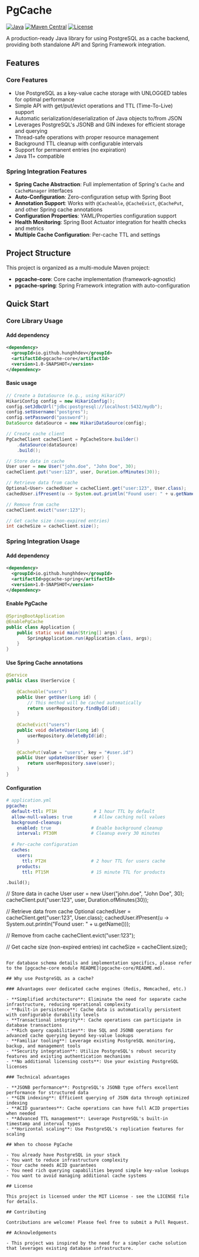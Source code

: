 # PgCache

[![Java](https://img.shields.io/badge/Java-11%2B-blue.svg)](https://www.oracle.com/java/)
[![Maven Central](https://img.shields.io/badge/Maven%20Central-Coming%20Soon-orange.svg)](https://search.maven.org/)
[![License](https://img.shields.io/badge/License-MIT-green.svg)](LICENSE)

A production-ready Java library for using PostgreSQL as a cache backend, providing both standalone API and Spring Framework integration.

## Features

### Core Features
- Use PostgreSQL as a key-value cache storage with UNLOGGED tables for optimal performance
- Simple API with get/put/evict operations and TTL (Time-To-Live) support
- Automatic serialization/deserialization of Java objects to/from JSON
- Leverages PostgreSQL's JSONB and GIN indexes for efficient storage and querying
- Thread-safe operations with proper resource management
- Background TTL cleanup with configurable intervals
- Support for permanent entries (no expiration)
- Java 11+ compatible

### Spring Integration Features
- **Spring Cache Abstraction**: Full implementation of Spring's `Cache` and `CacheManager` interfaces
- **Auto-Configuration**: Zero-configuration setup with Spring Boot
- **Annotation Support**: Works with `@Cacheable`, `@CacheEvict`, `@CachePut`, and other Spring cache annotations
- **Configuration Properties**: YAML/Properties configuration support
- **Health Monitoring**: Spring Boot Actuator integration for health checks and metrics
- **Multiple Cache Configuration**: Per-cache TTL and settings

## Project Structure

This project is organized as a multi-module Maven project:

- **pgcache-core**: Core cache implementation (framework-agnostic)
- **pgcache-spring**: Spring Framework integration with auto-configuration

## Quick Start

### Core Library Usage

#### Add dependency

```xml
<dependency>
  <groupId>io.github.hunghhdev</groupId>
  <artifactId>pgcache-core</artifactId>
  <version>1.0-SNAPSHOT</version>
</dependency>
```

#### Basic usage

```java
// Create a DataSource (e.g., using HikariCP)
HikariConfig config = new HikariConfig();
config.setJdbcUrl("jdbc:postgresql://localhost:5432/mydb");
config.setUsername("postgres");
config.setPassword("password");
DataSource dataSource = new HikariDataSource(config);

// Create cache client
PgCacheClient cacheClient = PgCacheStore.builder()
    .dataSource(dataSource)
    .build();

// Store data in cache
User user = new User("john.doe", "John Doe", 30);
cacheClient.put("user:123", user, Duration.ofMinutes(30));

// Retrieve data from cache
Optional<User> cachedUser = cacheClient.get("user:123", User.class);
cachedUser.ifPresent(u -> System.out.println("Found user: " + u.getName()));

// Remove from cache
cacheClient.evict("user:123");

// Get cache size (non-expired entries)
int cacheSize = cacheClient.size();
```

### Spring Integration Usage

#### Add dependency

```xml
<dependency>
  <groupId>io.github.hunghhdev</groupId>
  <artifactId>pgcache-spring</artifactId>
  <version>1.0-SNAPSHOT</version>
</dependency>
```

#### Enable PgCache

```java
@SpringBootApplication
@EnablePgCache
public class Application {
    public static void main(String[] args) {
        SpringApplication.run(Application.class, args);
    }
}
```

#### Use Spring Cache annotations

```java
@Service
public class UserService {
    
    @Cacheable("users")
    public User getUser(Long id) {
        // This method will be cached automatically
        return userRepository.findById(id);
    }
    
    @CacheEvict("users")
    public void deleteUser(Long id) {
        userRepository.deleteById(id);
    }
    
    @CachePut(value = "users", key = "#user.id")
    public User updateUser(User user) {
        return userRepository.save(user);
    }
}
```

#### Configuration

```yaml
# application.yml
pgcache:
  default-ttl: PT1H              # 1 hour TTL by default
  allow-null-values: true        # Allow caching null values
  background-cleanup:
    enabled: true               # Enable background cleanup
    interval: PT30M             # Cleanup every 30 minutes
  
  # Per-cache configuration
  caches:
    users:
      ttl: PT2H                 # 2 hour TTL for users cache
    products:
      ttl: PT15M                # 15 minute TTL for products
```
    .build();

// Store data in cache
User user = new User("john.doe", "John Doe", 30);
cacheClient.put("user:123", user, Duration.ofMinutes(30));

// Retrieve data from cache
Optional<User> cachedUser = cacheClient.get("user:123", User.class);
cachedUser.ifPresent(u -> System.out.println("Found user: " + u.getName()));

// Remove from cache
cacheClient.evict("user:123");

// Get cache size (non-expired entries)
int cacheSize = cacheClient.size();
```

For database schema details and implementation specifics, please refer to the [pgcache-core module README](pgcache-core/README.md).

## Why use PostgreSQL as a cache?

### Advantages over dedicated cache engines (Redis, Memcached, etc.)

- **Simplified architecture**: Eliminate the need for separate cache infrastructure, reducing operational complexity
- **Built-in persistence**: Cache data is automatically persistent with configurable durability levels
- **Transactional integrity**: Cache operations can participate in database transactions
- **Rich query capabilities**: Use SQL and JSONB operations for advanced cache querying beyond key-value lookups
- **Familiar tooling**: Leverage existing PostgreSQL monitoring, backup, and management tools
- **Security integration**: Utilize PostgreSQL's robust security features and existing authentication mechanisms
- **No additional licensing costs**: Use your existing PostgreSQL licenses

### Technical advantages

- **JSONB performance**: PostgreSQL's JSONB type offers excellent performance for structured data
- **GIN indexing**: Efficient querying of JSON data through optimized indexing
- **ACID guarantees**: Cache operations can have full ACID properties when needed
- **Advanced TTL management**: Leverage PostgreSQL's built-in timestamp and interval types
- **Horizontal scaling**: Use PostgreSQL's replication features for scaling

## When to choose PgCache

- You already have PostgreSQL in your stack
- You want to reduce infrastructure complexity
- Your cache needs ACID guarantees
- You need rich querying capabilities beyond simple key-value lookups
- You want to avoid managing additional cache systems

## License

This project is licensed under the MIT License - see the LICENSE file for details.

## Contributing

Contributions are welcome! Please feel free to submit a Pull Request.

## Acknowledgements

- This project was inspired by the need for a simpler cache solution that leverages existing database infrastructure.
